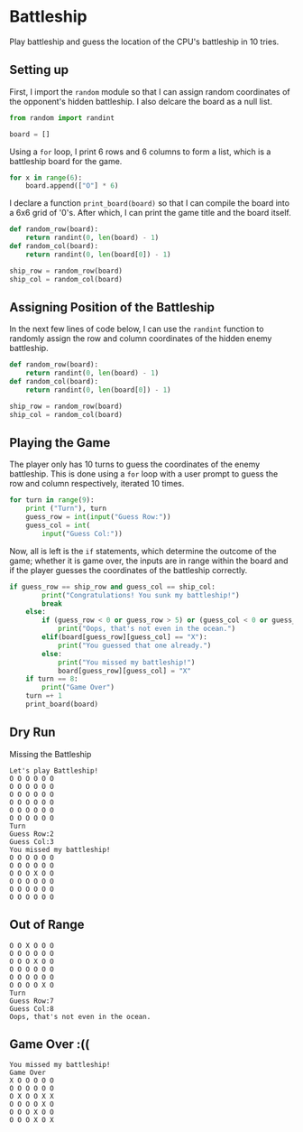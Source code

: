 # Battleship
Play battleship and guess the location of the CPU's battleship in 10 tries.

## Setting up
First, I import the `random` module so that I can assign random coordinates of the opponent's hidden battleship. I also delcare the board as a null list.

```python
from random import randint

board = []
```
Using a `for` loop, I print 6 rows and 6 columns to form a list, which is a battleship board for the game.

```python
for x in range(6):
    board.append(["O"] * 6)
```

I declare a function `print_board(board)` so that I can compile the board into a 6x6 grid of '0's. After which, I can print the game title and the board itself.

```python
def random_row(board):
    return randint(0, len(board) - 1)
def random_col(board):
    return randint(0, len(board[0]) - 1)

ship_row = random_row(board)
ship_col = random_col(board)
```

## Assigning Position of the Battleship
In the next few lines of code below, I can use the `randint` function to randomly assign the row and column coordinates of the hidden enemy battleship.

```python
def random_row(board):
    return randint(0, len(board) - 1)
def random_col(board):
    return randint(0, len(board[0]) - 1)

ship_row = random_row(board)
ship_col = random_col(board)
```

## Playing the Game
The player only has 10 turns to guess the coordinates of the enemy battleship. This is done using a `for` loop with a user prompt to guess the row and column respectively, iterated 10 times.

```python
for turn in range(9):
    print ("Turn"), turn
    guess_row = int(input("Guess Row:"))
    guess_col = int(
        input("Guess Col:"))
```

Now, all is left is the `if` statements, which determine the outcome of the game; whether it is game over, the inputs are in range within the board and if the player guesses the coordinates of the battleship correctly.

```python
if guess_row == ship_row and guess_col == ship_col:
        print("Congratulations! You sunk my battleship!")
        break
    else:
        if (guess_row < 0 or guess_row > 5) or (guess_col < 0 or guess_col > 5):
            print("Oops, that's not even in the ocean.")
        elif(board[guess_row][guess_col] == "X"):
            print("You guessed that one already.")
        else:
            print("You missed my battleship!")
            board[guess_row][guess_col] = "X"
    if turn == 8:
        print("Game Over")
    turn =+ 1
    print_board(board)
```
## Dry Run
Missing the Battleship
```
Let's play Battleship!
O O O O O O
O O O O O O
O O O O O O
O O O O O O
O O O O O O
O O O O O O
Turn
Guess Row:2
Guess Col:3
You missed my battleship!
O O O O O O
O O O O O O
O O O X O O
O O O O O O
O O O O O O
O O O O O O
```

## Out of Range
```
O O X O O O
O O O O O O
O O O X O O
O O O O O O
O O O O O O
O O O O X O
Turn
Guess Row:7
Guess Col:8
Oops, that's not even in the ocean.
```

## Game Over :((
```
You missed my battleship!
Game Over
X O O O O O
O O O O O O
O X O O X X
O O O O X O
O O O X O O
O O O X O X
```







